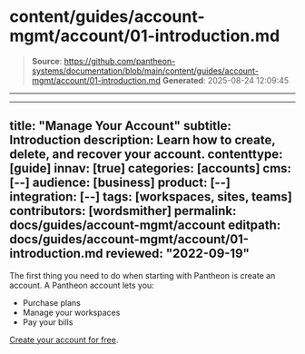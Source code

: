 # content/guides/account-mgmt/account/01-introduction.md

> **Source**: https://github.com/pantheon-systems/documentation/blob/main/content/guides/account-mgmt/account/01-introduction.md
> **Generated**: 2025-08-24 12:09:45

---

---
title: "Manage Your Account"
subtitle: Introduction
description: Learn how to create, delete, and recover your account.
contenttype: [guide]
innav: [true]
categories: [accounts]
cms: [--]
audience: [business]
product: [--]
integration: [--]
tags: [workspaces, sites, teams]
contributors: [wordsmither]
permalink: docs/guides/account-mgmt/account
editpath: docs/guides/account-mgmt/account/01-introduction.md
reviewed: "2022-09-19"
---

The first thing you need to do when starting with Pantheon is create an account. A Pantheon account lets you:

- Purchase plans
- Manage your workspaces
- Pay your bills

[Create your account for free](https://pantheon.io/register?docs).


<Alert title="Note" type="info" >

<Partial file="dashboard-login-session-length.md" />

</Alert>